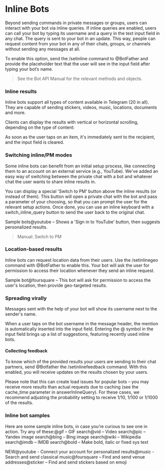 # Inline Bots

Beyond sending commands in private messages or groups, users can interact with your bot via inline queries. If inline queries are enabled, users can call your bot by typing its username and a query in the text input field in any chat. The query is sent to your bot in an update. This way, people can request content from your bot in any of their chats, groups, or channels without sending any messages at all.

To enable this option, send the /setinline command to @BotFather and provide the placeholder text that the user will see in the input field after typing your bot’s name.

> See the Bot API Manual for the relevant methods and objects.

### Inline results

Inline bots support all types of content available in Telegram (20 in all). They are capable of sending stickers, videos, music, locations, documents and more.

Clients can display the results with vertical or horizontal scrolling, depending on the type of content:

As soon as the user taps on an item, it's immediately sent to the recipient, and the input field is cleared.

### Switching inline/PM modes

Some inline bots can benefit from an initial setup process, like connecting them to an account on an external service (e.g., YouTube). We've added an easy way of switching between the private chat with a bot and whatever chat the user wants to share inline results in.

You can display a special 'Switch to PM' button above the inline results (or instead of them). This button will open a private chat with the bot and pass a parameter of your choosing, so that you can prompt the user for the relevant setup actions. Once done, you can use an inline keyboard with a switch_inline_query button to send the user back to the original chat.

Sample bots@youtube – Shows a 'Sign in to YouTube' button, then suggests personalized results.

> Manual: Switch to PM

### Location-based results

Inline bots can request location data from their users. Use the /setinlinegeo command with @BotFather to enable this. Your bot will ask the user for permission to access their location whenever they send an inline request.

Sample bot@foursquare – This bot will ask for permission to access the user's location, then provide geo-targeted results.

### Spreading virally

Messages sent with the help of your bot will show its username next to the sender's name.

When a user taps on the bot username in the message header, the mention is automatically inserted into the input field. Entering the @ symbol in the input field brings up a list of suggestions, featuring recently used inline bots.

#### Collecting feedback

To know which of the provided results your users are sending to their chat partners, send @Botfather the /setinlinefeedback command. With this enabled, you will receive updates on the results chosen by your users.

Please note that this can create load issues for popular bots –  you may receive more results than actual requests due to caching (see the cache_time parameter in answerInlineQuery). For these cases, we recommend adjusting the probability setting to receive 1/10, 1/100 or 1/1000 of the results.

### Inline bot samples

Here are some sample inline bots, in case you’re curious to see one in action. Try any of these:@gif – GIF search@vid – Video search@pic – Yandex image search@bing – Bing image search@wiki – Wikipedia search@imdb – IMDB search@bold – Make bold, italic or fixed sys text

NEW@youtube - Connect your account for personalized results@music - Search and send classical music@foursquare – Find and send venue addresses@sticker – Find and send stickers based on emoji

